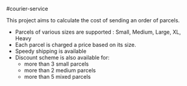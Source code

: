 #courier-service

This project aims to calculate the cost of sending an order of parcels.

- Parcels of various sizes are supported : Small, Medium, Large, XL, Heavy
- Each parcel is charged a price based on its size.
- Speedy shipping is available
- Discount scheme is also available for:
    - more than 3 small parcels
    - more than 2 medium parcels
    - more than 5 mixed parcels